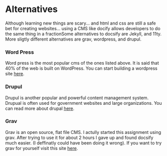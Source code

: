 # Alternatives

Although learning new things are scary... and html and css are still a safe bet for creating websites... using a CMS like docify allows developers to do the same thing in a fractionSome alternatives to docsify are Jekyll, and 11ty. More sligtly different alternatives are grav, wordpress, and drupul. 

### Word Press
Word press is the most popular cms of the ones listed above. It is said that 40% of the web is built on WordPress. You can start building a wordpress site [here](https://wordpress.com/).

### Drupul
Drupul is another popular and powerful content management system. Drupual is often used for government websites and large organizations. You can read more about drupal [here](https://www.drupal.org/).

### Grav
Grav is an open source, flat file CMS. I actully started this assignment using grav. After trying to use it for about 2 hours I gave up and found docsify much easier. (I deffinatly could have been doing it wrong). If you want to try grav for yourself visit this site [here](https://getgrav.org/).